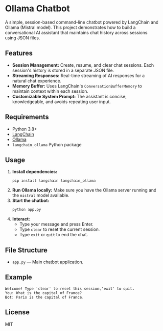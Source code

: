 # Ollama Chatbot

A simple, session-based command-line chatbot powered by LangChain and Ollama (Mistral model). This project demonstrates how to build a conversational AI assistant that maintains chat history across sessions using JSON files.

## Features
- **Session Management:** Create, resume, and clear chat sessions. Each session's history is stored in a separate JSON file.
- **Streaming Responses:** Real-time streaming of AI responses for a natural chat experience.
- **Memory Buffer:** Uses LangChain's `ConversationBufferMemory` to maintain context within each session.
- **Customizable System Prompt:** The assistant is concise, knowledgeable, and avoids repeating user input.

## Requirements
- Python 3.8+
- [LangChain](https://github.com/langchain-ai/langchain)
- [Ollama](https://ollama.com/)
- `langchain_ollama` Python package

## Usage
1. **Install dependencies:**
   ```bash
   pip install langchain langchain_ollama
   ```
2. **Run Ollama locally:**
   Make sure you have the Ollama server running and the `mistral` model available.
3. **Start the chatbot:**
   ```bash
   python app.py
   ```
4. **Interact:**
   - Type your message and press Enter.
   - Type `clear` to reset the current session.
   - Type `exit` or `quit` to end the chat.

## File Structure
- `app.py` — Main chatbot application.

## Example
```
Welcome! Type 'clear' to reset this session,'exit' to quit.
You: What is the capital of France?
Bot: Paris is the capital of France.
```

## License
MIT
